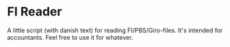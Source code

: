FI Reader
========

A little script (with danish text) for reading FI/PBS/Giro-files. It's intended for accountants.
Feel free to use it for whatever.
